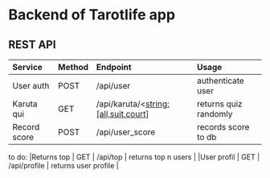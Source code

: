 # Backend of Tarotlife app

## REST API

| Service     | Method | Endpoint                                | Usage                  |
| :---------- | :----- | :-------------------------------------- | :--------------------- |
| User auth   | POST   | /api/user                               | authenticate user      |
| Karuta qui  | GET    | /api/karuta/<<string:[all,suit,court]>  | returns quiz randomly  |
| Record score| POST   | /api/user_score                         | records score to db    |

to do:
|Returns top  | GET    | /api/top                                | returns top n users    |
|User profil  | GET    | /api/profile                            | returns user profile   |
